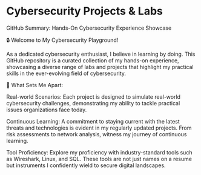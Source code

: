 
<h1>Cybersecurity Projects & Labs</h1>


GitHub Summary: Hands-On Cybersecurity Experience Showcase

🔒 Welcome to My Cybersecurity Playground!

As a dedicated cybersecurity enthusiast, I believe in learning by doing. This GitHub repository is a curated collection of my hands-on experience, showcasing a diverse range of labs and projects that highlight my practical skills in the ever-evolving field of cybersecurity.

🚀 What Sets Me Apart:

Real-world Scenarios: Each project is designed to simulate real-world cybersecurity challenges, demonstrating my ability to tackle practical issues organizations face today.

Continuous Learning: A commitment to staying current with the latest threats and technologies is evident in my regularly updated projects. From risk assessments to network analysis, witness my journey of continuous learning.

Tool Proficiency: Explore my proficiency with industry-standard tools such as Wireshark, Linux, and SQL. These tools are not just names on a resume but instruments I confidently wield to secure digital landscapes.



<!---
dgrant25/dgrant25 is a ✨ special ✨ repository because its `README.md` (this file) appears on your GitHub profile.
You can click the Preview link to take a look at your changes.
--->
